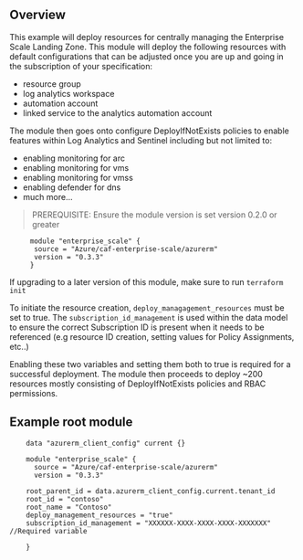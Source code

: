 ## Overview
This example will deploy resources for centrally managing the Enterprise Scale Landing Zone. This module will deploy the following resources with default configurations that can be adjusted once you are up and going in the subscription of your specification:


* resource group
* log analytics workspace
* automation account
* linked service to the analytics automation account



The module then goes onto configure DeployIfNotExists policies to enable features within Log Analytics and Sentinel including
but not limited to:
* enabling monitoring for arc
* enabling monitoring for vms
* enabling monitoring for vmss
* enabling defender for dns
* much more...



> PREREQUISITE: Ensure the module version is set version  0.2.0 or greater
```hcl
     module "enterprise_scale" {
      source = "Azure/caf-enterprise-scale/azurerm"
      version = "0.3.3"
     }
```

If upgrading to a later version of this module, make sure to run `terraform init`

To initiate the resource creation,  `deploy_managagement_resources` must be set to true. The  `subscription_id_management` is used within the data model to ensure the correct Subscription ID is present when it needs to be referenced (e.g resource ID creation, setting values for Policy Assignments, etc..)

Enabling these two variables and setting them both to true is required for a successful deployment. The module then proceeds to deploy ~200 resources mostly consisting of DeployIfNotExists policies and RBAC permissions.

## Example root module
```hcl
    data "azurerm_client_config" current {}

    module "enterprise_scale" {
      source = "Azure/caf-enterprise-scale/azurerm"
      version = "0.3.3"

    root_parent_id = data.azurerm_client_config.current.tenant_id
    root_id = "contoso" 
    root_name = "Contoso"
    deploy_management_resources = "true" 
    subscription_id_management = "XXXXXX-XXXX-XXXX-XXXX-XXXXXXX" //Required variable
    
    }
```

